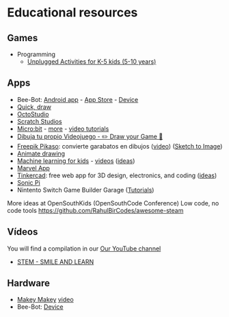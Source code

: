 # Educational resources

## Games

* Programming
  * [Unplugged Activities for K-5 kids (5-10 years)](https://studio.code.org/s/k5-unplugged)

## Apps

* Bee-Bot: [Android app](https://play.google.com/store/apps/details?id=com.tts.beebot) - [App Store](https://apps.apple.com/us/app/bee-bot/id500131639) - [Device](https://infanity.es/producto/robot-bee-bot-recargable/)
* [Quick, draw](https://quickdraw.withgoogle.com/)
* [OctoStudio](https://play.google.com/store/apps/details?id=edu.mit.octostudio)
* [Scratch Studios](https://scratch.mit.edu/explore/studios/all/)
* [Micro:bit](https://microbit.org/) - [more](https://github.com/opensouthcode/2024/issues/5) - [video tutorials](https://www.youtube.com/watch?v=7UNYuO-1IvI&list=PLwB9KstFgABt9sFwnt_2FEdFvmB1a2i9U&ab_channel=TomellosoTech)
* [Dibuja tu propio Videojuego - ✏️ Draw your Game 👾](https://www.youtube.com/watch?v=VuTz77oiEaU&ab_channel=academiaJAF)
* [Freepik Pikaso](https://www.xataka.com/robotica-e-ia/freepik-pikaso-ia-generativa-espanola-que-crea-imagenes-elemento-diferencial-hace-tiempo-real): convierte garabatos en dibujos ([video](https://www.linkedin.com/posts/freepik-corp_introducing-freepik-pikaso-to-kids-activity-7188545404156657665-V4Tt)) ([Sketch to Image](https://www.freepik.com/ai/sketch-to-image))
* [Animate drawing](https://sketch.metademolab.com/share/cf1671e5e6f04254b5bb6b12ad4f7ace/wave_hello_3)
* [Machine learning for kids](https://machinelearningforkids.co.uk/) - [videos](https://www.youtube.com/playlist?list=PLPAGhVhnLUfBrgxlGjUp2dPZ_wUvuYwRP) ([ideas](https://github.com/opensouthcode/2024/issues/10))
* [Marvel App](https://marvelapp.com/)
* [Tinkercad](https://www.tinkercad.com/): free web app for 3D design, electronics, and coding ([ideas](https://github.com/opensouthcode/2024/issues/14))
* [Sonic Pi](https://sonic-pi.net/)
* Nintento Switch Game Builder Garage ([Tutorials](https://www.youtube.com/watch?v=sEMG6ZxCpMg&list=PLIfdJI-f_dEez-BlxBw6Z2Nz0a4ykmTl3&ab_channel=Oribloop))

More ideas at OpenSouthKids (OpenSouthCode Conference)
Low code, no code tools
https://github.com/RahulBirCodes/awesome-steam

## Vídeos

You will find a compilation in our [Our YouTube channel](https://www.youtube.com/@jimenezcanofamilychannel2108)

* [STEM - SMILE AND LEARN](https://www.youtube.com/playlist?list=PLBal9AttAE0t-bjGuZjsNyHi88H3MblUk)


## Hardware 
* [Makey Makey](https://www.amazon.com/JoyLabz-MMCE-Makey-Invention-Everyone/dp/B008SFLEPE) [video](https://www.youtube.com/watch?v=rfQqh7iCcOU&ab_channel=JaySilver)
* Bee-Bot:  [Device](https://infanity.es/producto/robot-bee-bot-recargable/)